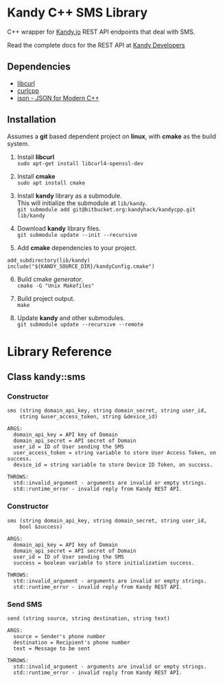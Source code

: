 # **Kandy C++ SMS Library**
C++ wrapper for [Kandy.io](https://www.kandy.io/) REST API endpoints that deal with SMS.  

Read the complete docs for the REST API at [Kandy Developers](https://developer.kandy.io/docs/rest-api)

    
    

## Dependencies
* [libcurl](https://curl.haxx.se/libcurl/)
* [curlcpp](https://github.com/JosephP91/curlcpp)
* [json - JSON for Modern C++](https://github.com/nlohmann/json)

## Installation
Assumes a **git** based dependent project on **linux**, with **cmake** as the build system.

1. Install **libcurl**  
  `sudo apt-get install libcurl4-openssl-dev`

2. Install **cmake**  
  `sudo apt install cmake`

3. Install **kandy** library as a submodule.  
  This will initialize the submodule at `lib/kandy`.   
  `git submodule add git@bitbucket.org:kandyhack/kandycpp.git lib/kandy`

4. Download **kandy** library files.  
  `git submodule update --init --recursive`

5. Add **cmake** dependencies to your project.
  ```
  add_subdirectory(lib/kandy)   
  include("${KANDY_SOURCE_DIR}/kandyConfig.cmake")    
  ```

6. Build cmake *generator*.   
  `cmake -G "Unix Makefiles"`

7. Build project output.  
  `make`

8. Update **kandy** and other submodules.   
  `git submodule update --recursive --remote`

    
    

# Library Reference

## Class **kandy::sms**

### Constructor  
```
sms (string domain_api_key, string domain_secret, string user_id,   
    string &user_access_token, string &device_id)

ARGS:
  domain_api_key = API key of Domain
  domain_api_secret = API secret of Domain
  user_id = ID of User sending the SMS
  user_access_token = string variable to store User Access Token, on success.
  device_id = string variable to store Device ID Token, on success.

THROWS:
  std::invalid_argument - arguments are invalid or empty strings.
  std::runtime_error - invalid reply from Kandy REST API.
```

### Constructor   
```
sms (string domain_api_key, string domain_secret, string user_id,   
    bool &success)

ARGS:
  domain_api_key = API key of Domain
  domain_api_secret = API secret of Domain
  user_id = ID of User sending the SMS
  success = boolean variable to store initialization success.

THROWS:
  std::invalid_argument - arguments are invalid or empty strings.
  std::runtime_error - invalid reply from Kandy REST API.
```

### Send SMS   
```
send (string source, string destination, string text)

ARGS:
  source = Sender's phone number
  destination = Recipient's phone number
  text = Message to be sent

THROWS:
  std::invalid_argument - arguments are invalid or empty strings.
  std::runtime_error - invalid reply from Kandy REST API.
```